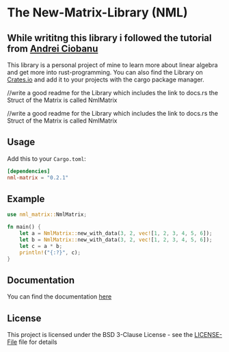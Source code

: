 # The New-Matrix-Library (NML)   
## While writitng this library i followed the tutorial from [Andrei Ciobanu](https://www.andreinc.net/2021/01/20/writing-your-own-linear-algebra-matrix-library-in-c)

This library is a personal project of mine to learn more about linear algebra and get more into rust-programming.
You can also find the Library on [Crates.io](https://crates.io/crates/nml-matrix) and add it to your projects with the cargo package manager.

//write a good readme for the Library which includes the link to docs.rs the Struct of the Matrix is called NmlMatrix

//write a good readme for the Library which includes the link to docs.rs the Struct of the Matrix is called NmlMatrix

## Usage
Add this to your `Cargo.toml`:
```toml
[dependencies]
nml-matrix = "0.2.1"
```

## Example
```rust
use nml_matrix::NmlMatrix;

fn main() {
    let a = NmlMatrix::new_with_data(3, 2, vec![1, 2, 3, 4, 5, 6]);
    let b = NmlMatrix::new_with_data(3, 2, vec![1, 2, 3, 4, 5, 6]);
    let c = a * b;
    println!("{:?}", c);
}
```

## Documentation
You can find the documentation [here](https://docs.rs/nml-matrix/0.1.0/nml_matrix/struct.NmlMatrix.html)

## License
This project is licensed under the BSD 3-Clause License - see the [LICENSE-File](LICENSE) file for details
